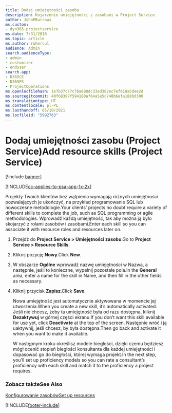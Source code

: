 ```yaml
---
title: Dodaj umiejętności zasobu
description: Kojarzenie umiejętności z zasobami w Project Service
author: JohnPBurrows
ms.custom:
- dyn365-projectservice
ms.date: 7/31/2018
ms.topic: article
ms.author: ruhercul
audience: Admin
search.audienceType:
- admin
- customizer
- enduser
search.app:
- D365CE
- D365PS
- ProjectOperations
ms.openlocfilehash: 1e7b37c77c7ba688dc33ed382ec7ef610a5dee2d
ms.sourcegitcommit: 40f68387f594180af64a5e5c748b6efa188bd300
ms.translationtype: HT
ms.contentlocale: pl-PL
ms.lasthandoff: 05/10/2021
ms.locfileid: "5992763"
---
```

# <a name="add-resource-skills-project-service"></a><span data-ttu-id="a75a0-103">Dodaj umiejętności zasobu (Project Service)</span><span class="sxs-lookup"><span data-stu-id="a75a0-103">Add resource skills (Project Service)</span></span>

[!include [banner](../includes/psa-now-project-operations.md)]

[!INCLUDE[cc-applies-to-psa-app-1x-2x](../includes/cc-applies-to-psa-app-1x-2x.md)]

<span data-ttu-id="a75a0-104">Projekty Twoich klientów bez wątpienia wymagają różnych umiejętności pozwalających je ukończyć, na przykład programowanie SQL lub nowoczesne metodologie.</span><span class="sxs-lookup"><span data-stu-id="a75a0-104">Your clients’ projects no doubt require a variety of different skills to complete the job, such as SQL programming or agile methodologies.</span></span> <span data-ttu-id="a75a0-105">Wprowadź każdą umiejętność, tak aby można ją było skojarzyć z rolami zasobów i zasobami.</span><span class="sxs-lookup"><span data-stu-id="a75a0-105">Enter each skill so you can associate it with resource roles and resources later on.</span></span>  
  
1. <span data-ttu-id="a75a0-106">Przejdź do **Project Service > Umiejętności zasobu**.</span><span class="sxs-lookup"><span data-stu-id="a75a0-106">Go to **Project Service > Resource Skills**.</span></span>  
  
2. <span data-ttu-id="a75a0-107">Kliknij pozycję **Nowy**.</span><span class="sxs-lookup"><span data-stu-id="a75a0-107">Click **New**.</span></span>  
  
3. <span data-ttu-id="a75a0-108">W obszarze **Ogólne** wprowadź nazwę umiejętności w Nazwa, a następnie, jeśli to konieczne, wypełnij pozostałe pola.</span><span class="sxs-lookup"><span data-stu-id="a75a0-108">In the **General** area, enter a name for the skill in Name, and then fill in the other fields as necessary.</span></span>  
  
4. <span data-ttu-id="a75a0-109">Kliknij przycisk **Zapisz**.</span><span class="sxs-lookup"><span data-stu-id="a75a0-109">Click **Save**.</span></span>  
  
   <span data-ttu-id="a75a0-110">Nowa umiejętność jest automatycznie aktywowana w momencie jej utworzenia.</span><span class="sxs-lookup"><span data-stu-id="a75a0-110">When you create a new skill, it’s automatically activated.</span></span> <span data-ttu-id="a75a0-111">Jeśli nie chcesz, żeby ta umiejętność była od razu dostępna, kliknij **Dezaktywuj** w górnej części ekranu.</span><span class="sxs-lookup"><span data-stu-id="a75a0-111">If you don’t want this skill available for use yet, click **Deactivate** at the top of the screen.</span></span> <span data-ttu-id="a75a0-112">Następnie wróć i ją uaktywnij, jeśli chcesz, by była dostępna.</span><span class="sxs-lookup"><span data-stu-id="a75a0-112">Then go back and activate it when you want to make it available.</span></span>  
  
   <span data-ttu-id="a75a0-113">W następnym kroku określisz modele biegłości, dzięki czemu będziesz mógł ocenić stopień biegłości konsultanta dla każdej umiejętności i dopasować go do biegłości, której wymaga projekt.</span><span class="sxs-lookup"><span data-stu-id="a75a0-113">In the next step, you’ll set up proficiency models so you can rate a consultant’s proficiency with each skill and match it to the proficiency a project requires.</span></span>  
  
### <a name="see-also"></a><span data-ttu-id="a75a0-114">Zobacz także</span><span class="sxs-lookup"><span data-stu-id="a75a0-114">See Also</span></span>  
 [<span data-ttu-id="a75a0-115">Konfigurowanie zasobów</span><span class="sxs-lookup"><span data-stu-id="a75a0-115">Set up resources</span></span>](../psa/set-up-resources.md)


[!INCLUDE[footer-include](../includes/footer-banner.md)]